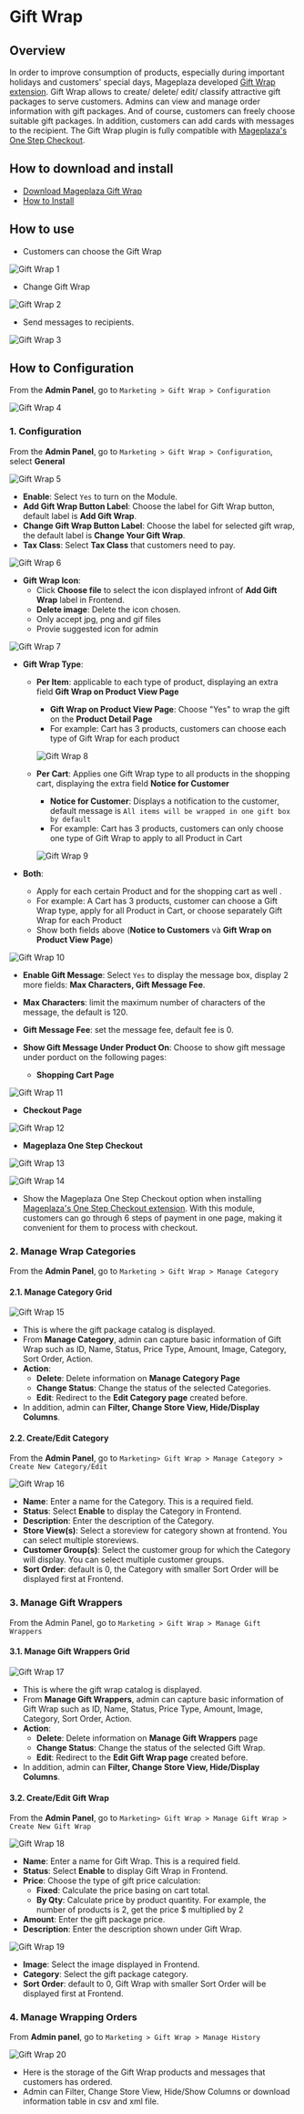 # Gift Wrap 


## Overview

In order to improve consumption of products, especially during important holidays and customers' special days, Mageplaza developed [Gift Wrap extension](https://www.mageplaza.com/magento-2-gift-wrap/). Gift Wrap allows to create/ delete/ edit/ classify attractive gift packages to serve customers. Admins can view and manage order information with gift packages. And of course, customers can freely choose suitable gift packages. In addition, customers can add cards with messages to the recipient. The Gift Wrap plugin is fully compatible with [Mageplaza's One Step Checkout](https://www.mageplaza.com/magento-2-one-step-checkout-extension/).

## How to download and install

- [Download Mageplaza Gift Wrap](https://www.mageplaza.com/magento-2-gift-wrap/)
- [How to Install](https://www.mageplaza.com/install-magento-2-extension/)


## How to use

- Customers can choose the Gift Wrap 

![Gift Wrap 1](https://i.imgur.com/jBiFlit.png)

- Change Gift Wrap 

![Gift Wrap 2](https://i.imgur.com/QsBW9F6.png)

- Send messages to recipients.

![Gift Wrap 3](https://i.imgur.com/fveHVOJ.png)


## How to Configuration

From the **Admin Panel**, go to `Marketing > Gift Wrap > Configuration`

![Gift Wrap 4](https://i.imgur.com/WXZWvF4.png)



### 1. Configuration

From the **Admin Panel**, go to `Marketing > Gift Wrap > Configuration`, select **General**

![Gift Wrap 5](https://i.imgur.com/quEJRHe.gif)

- **Enable**: Select `Yes` to turn on the Module.
- **Add Gift Wrap Button Label**: Choose the label for Gift Wrap button, default label is **Add Gift Wrap**.
- **Change Gift Wrap Button Label**: Choose the label for selected gift wrap, the default label is **Change Your Gift Wrap**.
- **Tax Class**: Select **Tax Class** that customers need to pay.

![Gift Wrap 6](https://i.imgur.com/FgxMx8s.png)

- **Gift Wrap Icon**:
  - Click **Choose file** to select the icon displayed infront of **Add Gift Wrap** label in Frontend. 
  - **Delete image**: Delete the icon chosen. 
  - Only accept jpg, png and gif files
  - Provie suggested icon for admin

![Gift Wrap 7](https://i.imgur.com/krxXiyX.png)
  
- **Gift Wrap Type**: 
  - **Per Item**: applicable to each type of product, displaying an extra field **Gift Wrap on Product View Page**
    - **Gift Wrap on Product View Page**: Choose "Yes" to wrap the gift on the **Product Detail Page**
    - For example: Cart has 3 products, customers can choose each type of Gift Wrap for each product
    
    ![Gift Wrap 8](https://i.imgur.com/ex1nuCs.png)
    
  - **Per Cart**: Applies one Gift Wrap type to all products in the shopping cart, displaying the extra field **Notice for Customer**
    - **Notice for Customer**: Displays a notification to the customer, default message is `All items will be wrapped in one gift box by default`
    - For example: Cart has 3 products, customers can only choose one type of Gift Wrap to apply to all Product in Cart
   
    
    ![Gift Wrap 9](https://i.imgur.com/jhKGpAy.png)

- **Both**:
  - Apply for each certain Product and for the shopping cart as well .
  - For example: A Cart has 3 products, customer can choose a Gift Wrap type, apply for all Product in Cart, or choose separately Gift Wrap for each Product
  - Show both fields above (**Notice to Customers** và **Gift Wrap on Product View Page**)

![Gift Wrap 10](https://i.imgur.com/nh57ujl.png)

- **Enable Gift Message**: Select `Yes` to display the message box, display 2 more fields: **Max Characters, Gift Message Fee**.
- **Max Characters**: limit the maximum number of characters of the message, the default is 120.
- **Gift Message Fee**: set the message fee, default fee is 0.
- **Show Gift Message Under Product On**: Choose to show gift message under porduct on the following pages: 
  
  
  - **Shopping Cart Page**
 
![Gift Wrap 11](https://i.imgur.com/VxsGZFt.png)

  - **Checkout Page**
  
  ![Gift Wrap 12](https://i.imgur.com/QL6jfO1.png)
  
  - **Mageplaza One Step Checkout**
  
  ![Gift Wrap 13](https://i.imgur.com/mPoROYU.png)
  
  
  ![Gift Wrap 14](https://i.imgur.com/ZKLVCm2.png)
  
- Show the Mageplaza One Step Checkout option when installing [Mageplaza's One Step Checkout extension](https://www.mageplaza.com/magento-2-one-step-checkout-extension/). With this module, customers can go through 6 steps of payment in one page, making it convenient for them to process with checkout.

### 2. Manage Wrap Categories

From the **Admin Panel**, go to `Marketing > Gift Wrap > Manage Category`

#### 2.1. Manage Category Grid

![Gift Wrap 15](https://i.imgur.com/i3fy8yP.png)

- This is where the gift package catalog is displayed.
- From **Manage Category**, admin can capture basic information of Gift Wrap such as ID, Name, Status, Price Type, Amount, Image, Category, Sort Order, Action.
- **Action**:
  - **Delete**: Delete information on **Manage Category Page** 
  - **Change Status**: Change the status of the selected Categories.
  - **Edit**: Redirect to the **Edit Category page** created before. 
- In addition, admin can **Filter, Change Store View, Hide/Display Columns**.


#### 2.2. Create/Edit Category

From the **Admin Panel**, go to `Marketing> Gift Wrap > Manage Category > Create New Category/Edit`

![Gift Wrap 16](https://i.imgur.com/z1Y0aUV.png)

- **Name**: Enter a name for the Category. This is a required field.
- **Status**: Select **Enable** to display the Category in Frontend.
- **Description**: Enter the description of the Category.
- **Store View(s)**: Select a storeview for category shown at frontend. You can select multiple storeviews. 
- **Customer Group(s)**: Select the customer group for which the Category will display. You can select multiple customer groups. 
- **Sort Order**: default is 0, the Category with smaller Sort Order will be displayed first at Frontend.


### 3. Manage Gift Wrappers

From the Admin Panel, go to `Marketing > Gift Wrap > Manage Gift Wrappers`

#### 3.1. Manage Gift Wrappers Grid

![Gift Wrap 17](https://i.imgur.com/JpCIqd0.png)

- This is where the gift wrap catalog is displayed.
- From **Manage Gift Wrappers**, admin can capture basic information of Gift Wrap such as ID, Name, Status, Price Type, Amount, Image, Category, Sort Order, Action.
- **Action**:
  - **Delete**: Delete information on **Manage Gift Wrappers** page
  - **Change Status**: Change the status of the selected Gift Wrap.
  - **Edit**: Redirect to the **Edit Gift Wrap page** created before. 
- In addition, admin can **Filter, Change Store View, Hide/Display Columns**.


#### 3.2. Create/Edit Gift Wrap

From the **Admin Panel**, go to `Marketing> Gift Wrap > Manage Gift Wrap > Create New Gift Wrap`

![Gift Wrap 18](https://i.imgur.com/qhG4CKr.png)

- **Name**: Enter a name for Gift Wrap. This is a required field. 
- **Status**: Select **Enable** to display Gift Wrap in Frontend.
- **Price**: Choose the type of gift price calculation:
  - **Fixed**: Calculate the price basing on cart total.
  - **By Qty**: Calculate price by product quantity. For example, the number of products is 2, get the price $ multiplied by 2
- **Amount**: Enter the gift package price.
- **Description**: Enter the description shown under Gift Wrap.

![Gift Wrap 19](https://i.imgur.com/YClsmwM.png)


- **Image**: Select the image displayed in Frontend.
- **Category**: Select the gift package category.
- **Sort Order**: default to 0, Gift Wrap with smaller Sort Order will be displayed first at Frontend.


### 4. Manage Wrapping Orders

From **Admin panel**, go to `Marketing > Gift Wrap > Manage History`

![Gift Wrap 20](https://i.imgur.com/N6LAyx0.png)

- Here is the storage of the Gift Wrap products and messages that customers has ordered. 
- Admin can Filter, Change Store View, Hide/Show Columns or download information table in csv and xml file.
